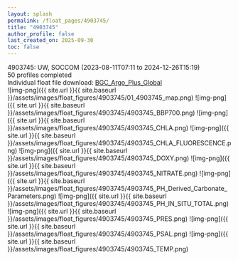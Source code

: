 ```yaml
---
layout: splash
permalink: /float_pages/4903745/
title: "4903745"
author_profile: false
last_created_on: 2025-09-30
toc: false
---
```

 
4903745: UW, SOCCOM (2023-08-11T07:11 to 2024-12-26T15:19)\
50 profiles completed\
Individual float file download: [BGC_Argo_Plus_Global](https://ftp.soest.hawaii.edu/bgc_argo_plus/Individual_Floats/outliers_removed/4903745_Sprof_processed.nc)\
![img-png]({{ site.url }}{{ site.baseurl }}/assets/images/float_figures/4903745/01_4903745_map.png)
![img-png]({{ site.url }}{{ site.baseurl }}/assets/images/float_figures/4903745/4903745_BBP700.png)
![img-png]({{ site.url }}{{ site.baseurl }}/assets/images/float_figures/4903745/4903745_CHLA.png)
![img-png]({{ site.url }}{{ site.baseurl }}/assets/images/float_figures/4903745/4903745_CHLA_FLUORESCENCE.png)
![img-png]({{ site.url }}{{ site.baseurl }}/assets/images/float_figures/4903745/4903745_DOXY.png)
![img-png]({{ site.url }}{{ site.baseurl }}/assets/images/float_figures/4903745/4903745_NITRATE.png)
![img-png]({{ site.url }}{{ site.baseurl }}/assets/images/float_figures/4903745/4903745_PH_Derived_Carbonate_Parameters.png)
![img-png]({{ site.url }}{{ site.baseurl }}/assets/images/float_figures/4903745/4903745_PH_IN_SITU_TOTAL.png)
![img-png]({{ site.url }}{{ site.baseurl }}/assets/images/float_figures/4903745/4903745_PRES.png)
![img-png]({{ site.url }}{{ site.baseurl }}/assets/images/float_figures/4903745/4903745_PSAL.png)
![img-png]({{ site.url }}{{ site.baseurl }}/assets/images/float_figures/4903745/4903745_TEMP.png)
